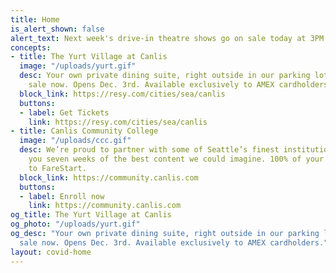 ```yaml
---
title: Home
is_alert_shown: false
alert_text: Next week's drive-in theatre shows go on sale today at 3PM!
concepts:
- title: The Yurt Village at Canlis
  image: "/uploads/yurt.gif"
  desc: Your own private dining suite, right outside in our parking lot. Tickets on
    sale now. Opens Dec. 3rd. Available exclusively to AMEX cardholders.
  block_link: https://resy.com/cities/sea/canlis
  buttons:
  - label: Get Tickets
    link: https://resy.com/cities/sea/canlis
- title: Canlis Community College
  image: "/uploads/ccc.gif"
  desc: We’re proud to partner with some of Seattle’s finest institutions to bring
    you seven weeks of the best content we could imagine. 100% of your tuition goes
    to FareStart.
  block_link: https://community.canlis.com
  buttons:
  - label: Enroll now
    link: https://community.canlis.com
og_title: The Yurt Village at Canlis
og_photo: "/uploads/yurt.gif"
og_desc: "Your own private dining suite, right outside in our parking lot. Tickets on
  sale now. Opens Dec. 3rd. Available exclusively to AMEX cardholders."
layout: covid-home
---
```

